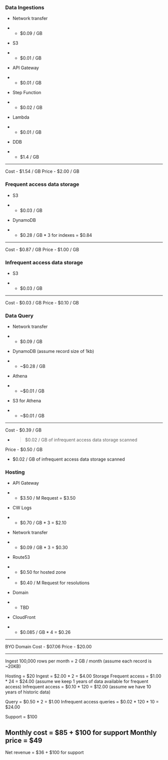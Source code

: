 ### Data Ingestions

- Network transfer

- - $0.09 / GB

- S3

- - $0.01 / GB

- API Gateway

- - $0.01 / GB

- Step Function

- - $0.02 / GB

- Lambda

- - $0.01 / GB  

- DDB

- - $1.4 / GB

---------------------------------

Cost  - $1.54 / GB
Price - $2.00 / GB


### Frequent access data storage

- S3

- - $0.03 / GB

- DynamoDB

- - $0.28 / GB  * 3 for indexes = $0.84

---------------------------------

Cost  - $0.87 / GB
Price - $1.00 / GB 


### Infrequent access data storage

- S3

- - $0.03 / GB

---------------------------------

Cost  - $0.03 / GB
Price - $0.10 / GB


### Data Query

- Network transfer

- - $0.09 / GB

- DynamoDB (assume record size of 1kb)

- - ~$0.28 / GB

- Athena

- - ~$0.01 / GB

- S3 for Athena

- - ~$0.01 / GB

---------------------------------

Cost  - $0.39 / GB

+ > $0.02 / GB of infrequent access data storage scanned

Price - $0.50 / GB

+ $0.02 / GB of infrequent access data storage scanned


### Hosting

- API Gateway

- - $3.50 / M Request = $3.50

- CW Logs

- - $0.70 / GB * 3 = $2.10

- Network transfer

- - $0.09 / GB * 3 = $0.30

- Route53

- - $0.50 for hosted zone
- - $0.40 / M Request for resolutions

- Domain

- - TBD

- CloudFront

- - $0.085 / GB * 4 = $0.26

----------------------------------------

BYO Domain 
Cost  - $07.06
Price - $20.00 




---------------------------------------------------------

Ingest 100,000 rows per month = 2 GB / month   (assume each record is ~20KB)

Hosting = $20
Ingest  = $2.00 * 2  = $4.00
Storage
 Frequent access   = $1.00 * 24  = $24.00 (assume we keep 1 years of data available for frequent access)
 Infrequent access = $0.10 * 120 = $12.00 (assume we have 10 years of historic data)

Query   = $0.50 * 2  = $1.00
 Infrequent access queries = $0.02 * 120 * 10 = $24.00


Support = $100 


 Monthly cost  = $85 + $100 for support
 Monthly price = $49
 ------------------------
 Net revenue = $36 + $100 for support
